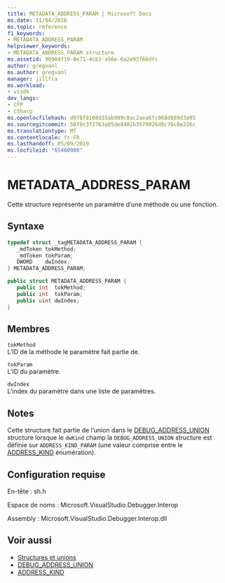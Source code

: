```yaml
---
title: METADATA_ADDRESS_PARAM | Microsoft Docs
ms.date: 11/04/2016
ms.topic: reference
f1_keywords:
- METADATA_ADDRESS_PARAM
helpviewer_keywords:
- METADATA_ADDRESS_PARAM structure
ms.assetid: 90904f19-0e71-4cb3-a56e-6a2e92f66dfc
author: gregvanl
ms.author: gregvanl
manager: jillfra
ms.workload:
- vssdk
dev_langs:
- CPP
- CSharp
ms.openlocfilehash: d978f8108d35ab999c8ac2aea6fc068d889d3a95
ms.sourcegitcommit: 50f0c3f2763a05de8482b3579026d9c76c0e226c
ms.translationtype: MT
ms.contentlocale: fr-FR
ms.lasthandoff: 05/09/2019
ms.locfileid: "65460980"
---
```

# <a name="metadataaddressparam"></a>METADATA_ADDRESS_PARAM
Cette structure représente un paramètre d’une méthode ou une fonction.

## <a name="syntax"></a>Syntaxe

```cpp
typedef struct _tagMETADATA_ADDRESS_PARAM {
   _mdToken tokMethod;
   _mdToken tokParam;
   DWORD    dwIndex;
} METADATA_ADDRESS_PARAM;
```

```csharp
public struct METADATA_ADDRESS_PARAM {
   public int  tokMethod;
   public int  tokParam;
   public uint dwIndex;
}
```

## <a name="members"></a>Membres
 `tokMethod`\
 L’ID de la méthode le paramètre fait partie de.

 `tokParam`\
 L’ID du paramètre.

 `dwIndex`\
 L’index du paramètre dans une liste de paramètres.

## <a name="remarks"></a>Notes
 Cette structure fait partie de l’union dans le [DEBUG_ADDRESS_UNION](../../../extensibility/debugger/reference/debug-address-union.md) structure lorsque le `dwKind` champ la `DEBUG_ADDRESS_UNION` structure est définie sur `ADDRESS_KIND_PARAM` (une valeur comprise entre le [ADDRESS_KIND](../../../extensibility/debugger/reference/address-kind.md) énumération).

## <a name="requirements"></a>Configuration requise
 En-tête : sh.h

 Espace de noms : Microsoft.VisualStudio.Debugger.Interop

 Assembly : Microsoft.VisualStudio.Debugger.Interop.dll

## <a name="see-also"></a>Voir aussi
- [Structures et unions](../../../extensibility/debugger/reference/structures-and-unions.md)
- [DEBUG_ADDRESS_UNION](../../../extensibility/debugger/reference/debug-address-union.md)
- [ADDRESS_KIND](../../../extensibility/debugger/reference/address-kind.md)